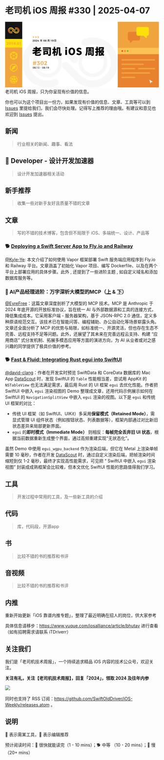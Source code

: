 # 老司机 iOS 周报 #330 | 2025-04-07

![ios-weekly](https://github.com/SwiftOldDriver/iOS-Weekly/blob/master/assets/weekly-header/302.jpg?raw=true)
老司机 iOS 周报，只为你呈现有价值的信息。

你也可以为这个项目出一份力，如果发现有价值的信息、文章、工具等可以到 [Issues](https://github.com/SwiftOldDriver/iOS-Weekly/issues) 里提给我们，我们会尽快处理。记得写上推荐的理由哦。有建议和意见也欢迎到 [Issues](https://github.com/SwiftOldDriver/iOS-Weekly/issues) 提出。

## 新闻

> 行业相关的新闻、趣事、看法

##  Developer - 设计开发加速器

> 设计开发加速器相关活动

## 新手推荐

> 收集一些对新手友好且质量不错的文章

## 文章

> 写的不错的技术博客，包含但不局限于 iOS、多端统一、设计、产品等

### 🐕 [Deploying a Swift Server App to Fly.io and Railway](https://swifttoolkit.dev/posts/deploy-fly-railway)

[@Kyle-Ye](https://github.com/Kyle-Ye): 本文介绍了如何使用 Vapor 框架部署 Swift 服务端应用程序到 Fly.io 和 Railway 平台。文章涵盖了初始化 Vapor 项目、编写 Dockerfile、以及在两个平台上部署应用的具体步骤。此外 , 还提到了一些进阶主题 , 如自定义域名和添加数据库服务等。

### 🐢 AI产品经理进阶：万字深析大模型的MCP（[上](https://www.woshipm.com/ai/6190336.html) & [下](https://www.woshipm.com/ai/6190355.html)）

[@EyreFree](https://github.com/EyreFree)：这篇文章深度剖析了大模型的 MCP 技术。MCP 是 Anthropic 于 2024 年底开源的开放标准协议，旨在统一 AI 与外部数据源和工具的连接方式，降低集成成本。它采用客户端 - 服务器架构，基于 JSON-RPC 2.0 通信，定义多种原语规范交互。该技术已在智能问答、编程辅助、办公自动化等场景崭露头角。文章还全面分析了 MCP 的优势与局限，如标准统一、开源灵活，但也存在生态不完善、远程支持不足等问题。此外，还展望了其未来在完善远程云支持、构建 “应用商店” 式分发机制、拓展多模态应用等方面的演进方向，为 AI 从业者或对之感兴趣的同学提供了极具价值的参考。

### 🐕 [Fast & Fluid: Integrating Rust egui into SwiftUI](https://medium.com/@djalex566/fast-fluid-integrating-rust-egui-into-swiftui-30a218c502c1)

[@david-clang](https://github.com/david-clang)：作者在开发实时预览 SwiftData 和 CoreData 数据库的 Mac App [DataScout](https://apps.apple.com/us/app/datascout-for-sqlite-swiftdata/id6737813684) 时，发现 SwiftUI 的 `Table` 性能相当差，尝试用 AppKit 的 `NSTableView` 也无法满足需求，最后用 Rust 的 UI 框架 `egui` 去优化性能。作者把 SwiftUI 中嵌入 `egui` 渲染视图的 Demo 整理成文章，还用代码示例展示如何在 SwiftUI 的 `NavigationSplitView` 中嵌入 `egui` 渲染的视图。以下是 `egui` 和传统 UI 框架的对比：

- 传统 UI 框架（如 SwiftUI、UIKit）多采用**保留模式（Retained Mode）**，需显式管理 UI 组件状态（例如按钮状态、列表数据等），框架内部通过对比新旧状态差异来局部更新界面。
- `egui` 的**即时模式（Immediate Mode）** 则相反：**每帧完全丢弃旧 UI 状态**，根据当前数据重新生成整个界面，通过高频重建实现“无状态化”。

虽然 Demo 中使用 `egui_wgpu_backend` 作为渲染后端，但它在 Metal 上渲染单帧需要 10 毫秒，作者在开发 [DataScout](https://apps.apple.com/us/app/datascout-for-sqlite-swiftdata/id6737813684) 时，通过自定义渲染后端，把帧渲染时间缩短到仅 1-2 毫秒，最终才实现高性能需求，可见把 “ SwiftUI 中嵌入 `egui` 渲染视图” 封装成成熟框架会比较难，但本文优化 SwiftUI 性能的思路值得我们学习。


## 工具

> 开发过程中常用的工具，及一些新工具的介绍

## 代码

> 库，代码段，开源app

## 书

> 比较不错的书的推荐和书评

## 音视频

> 比较不错的书的推荐和书评

## 内推

重新开始更新「iOS 靠谱内推专题」，整理了最近明确在招人的岗位，供大家参考

具体信息请移步：https://www.yuque.com/iosalliance/article/bhutav 进行查看（如有招聘需求请联系 iTDriverr）

## 关注我们

我们是「老司机技术周报」，一个持续追求精品 iOS 内容的技术公众号，欢迎关注。

**关注有礼，关注【老司机技术周报】，回复「2024」，领取 2024 及往年内参**

![](https://github.com/SwiftOldDriver/iOS-Weekly/blob/master/assets/qrcode_for_wechat.jpg?raw=true)

同时也支持了 RSS 订阅：https://github.com/SwiftOldDriver/iOS-Weekly/releases.atom 。

## 说明

🚧 表示需某工具，🌟 表示编辑推荐

预计阅读时间：🐎 很快就能读完（1 - 10 mins）；🐕 中等 （10 - 20 mins）；🐢 慢（20+ mins）
